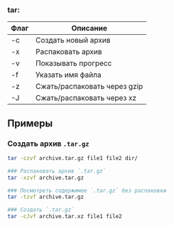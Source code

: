 ### tar:
| Флаг | Описание |
|------|----------|
| -c   | Создать новый архив |
| -x   | Распаковать архив |
| -v   | Показывать прогресс |
| -f   | Указать имя файла |
| -z   | Сжать/распаковать через gzip |
| -J   | Сжать/распаковать через xz |

## Примеры

### Создать архив `.tar.gz`
```bash
tar -czvf archive.tar.gz file1 file2 dir/

### Распаковать архив `.tar.gz`
tar -xzvf archive.tar.gz

### Посмотреть содержимое `.tar.gz` без распаковки
tar -tzvf archive.tar.gz

### Создать `.tar.gz`
tar -cJvf archive.tar.xz file1 file2
